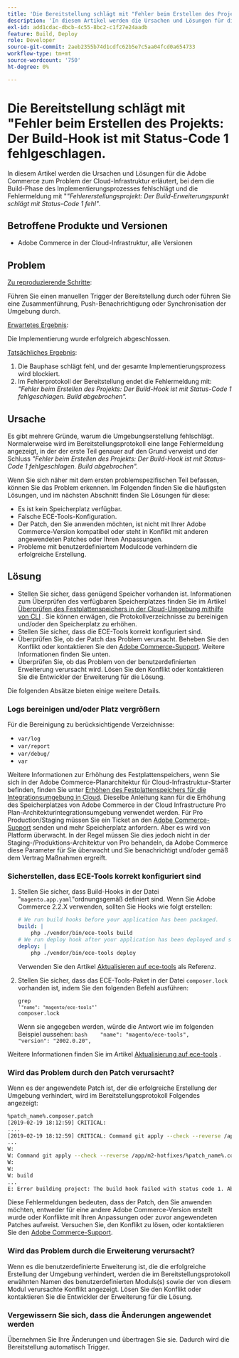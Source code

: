 ```yaml
---
title: 'Die Bereitstellung schlägt mit "Fehler beim Erstellen des Projekts: Der Build-Hook ist mit Status-Code 1 fehlgeschlagen.'
description: 'In diesem Artikel werden die Ursachen und Lösungen für die Adobe Commerce zum Problem der Cloud-Infrastruktur beschrieben, bei dem die Build-Phase des Implementierungsprozesses fehlschlägt und die Fehlermeldung mit folgendem Wortlaut zusammengefasst wird: *"Fehler beim Erstellen des Projekts: Der Build-Erweiterungspunkt ist mit Status-Code 1 fehlgeschlagen"*.'
exl-id: add1cdac-dbcb-4c55-8bc2-c1f27e24aadb
feature: Build, Deploy
role: Developer
source-git-commit: 2aeb2355b74d1cdfc62b5e7c5aa04fcd0a654733
workflow-type: tm+mt
source-wordcount: '750'
ht-degree: 0%

---
```


# Die Bereitstellung schlägt mit &quot;Fehler beim Erstellen des Projekts: Der Build-Hook ist mit Status-Code 1 fehlgeschlagen.

In diesem Artikel werden die Ursachen und Lösungen für die Adobe Commerce zum Problem der Cloud-Infrastruktur erläutert, bei dem die Build-Phase des Implementierungsprozesses fehlschlägt und die Fehlermeldung mit &quot;*&quot;Fehlererstellungsprojekt: Der Build-Erweiterungspunkt schlägt mit Status-Code 1 fehl&quot;*.

## Betroffene Produkte und Versionen

* Adobe Commerce in der Cloud-Infrastruktur, alle Versionen

## Problem

<u>Zu reproduzierende Schritte</u>:

Führen Sie einen manuellen Trigger der Bereitstellung durch oder führen Sie eine Zusammenführung, Push-Benachrichtigung oder Synchronisation der Umgebung durch.

<u>Erwartetes Ergebnis</u>:

Die Implementierung wurde erfolgreich abgeschlossen.

<u>Tatsächliches Ergebnis</u>:

1. Die Bauphase schlägt fehl, und der gesamte Implementierungsprozess wird blockiert.
1. Im Fehlerprotokoll der Bereitstellung endet die Fehlermeldung mit: *&quot;Fehler beim Erstellen des Projekts: Der Build-Hook ist mit Status-Code 1 fehlgeschlagen. Build abgebrochen&quot;.*

## Ursache

Es gibt mehrere Gründe, warum die Umgebungserstellung fehlschlägt. Normalerweise wird im Bereitstellungsprotokoll eine lange Fehlermeldung angezeigt, in der der erste Teil genauer auf den Grund verweist und der Schluss *&quot;Fehler beim Erstellen des Projekts: Der Build-Hook ist mit Status-Code 1 fehlgeschlagen. Build abgebrochen&quot;.*

Wenn Sie sich näher mit dem ersten problemspezifischen Teil befassen, können Sie das Problem erkennen. Im Folgenden finden Sie die häufigsten Lösungen, und im nächsten Abschnitt finden Sie Lösungen für diese:

* Es ist kein Speicherplatz verfügbar.
* Falsche ECE-Tools-Konfiguration.
* Der Patch, den Sie anwenden möchten, ist nicht mit Ihrer Adobe Commerce-Version kompatibel oder steht in Konflikt mit anderen angewendeten Patches oder Ihren Anpassungen.
* Probleme mit benutzerdefiniertem Modulcode verhindern die erfolgreiche Erstellung.

## Lösung

* Stellen Sie sicher, dass genügend Speicher vorhanden ist. Informationen zum Überprüfen des verfügbaren Speicherplatzes finden Sie im Artikel [Überprüfen des Festplattenspeichers in der Cloud-Umgebung mithilfe von CLI](/help/how-to/general/check-disk-space-on-cloud-environment-using-cli.md) . Sie können erwägen, die Protokollverzeichnisse zu bereinigen und/oder den Speicherplatz zu erhöhen.
* Stellen Sie sicher, dass die ECE-Tools korrekt konfiguriert sind.
* Überprüfen Sie, ob der Patch das Problem verursacht. Beheben Sie den Konflikt oder kontaktieren Sie den [Adobe Commerce-Support](/help/help-center-guide/help-center/magento-help-center-user-guide.md#submit-ticket). Weitere Informationen finden Sie unten.
* Überprüfen Sie, ob das Problem von der benutzerdefinierten Erweiterung verursacht wird. Lösen Sie den Konflikt oder kontaktieren Sie die Entwickler der Erweiterung für die Lösung.

Die folgenden Absätze bieten einige weitere Details.

### Logs bereinigen und/oder Platz vergrößern

Für die Bereinigung zu berücksichtigende Verzeichnisse:

* `var/log`
* `var/report`
* `var/debug/`
* `var`

Weitere Informationen zur Erhöhung des Festplattenspeichers, wenn Sie sich in der Adobe Commerce-Planarchitektur für Cloud-Infrastruktur-Starter befinden, finden Sie unter [Erhöhen des Festplattenspeichers für die Integrationsumgebung in Cloud](/help/how-to/general/increase-disk-space-for-integration-environment-on-cloud.md). Dieselbe Anleitung kann für die Erhöhung des Speicherplatzes von Adobe Commerce in der Cloud Infrastructure Pro Plan-Architekturintegrationsumgebung verwendet werden. Für Pro Production/Staging müssen Sie ein Ticket an den [Adobe Commerce-Support](/help/help-center-guide/help-center/magento-help-center-user-guide.md#submit-ticket) senden und mehr Speicherplatz anfordern. Aber es wird von Platform überwacht. In der Regel müssen Sie dies jedoch nicht in der Staging-/Produktions-Architektur von Pro behandeln, da Adobe Commerce diese Parameter für Sie überwacht und Sie benachrichtigt und/oder gemäß dem Vertrag Maßnahmen ergreift.

### Sicherstellen, dass ECE-Tools korrekt konfiguriert sind

1. Stellen Sie sicher, dass Build-Hooks in der Datei &quot;`magento.app.yaml`&quot;ordnungsgemäß definiert sind. Wenn Sie Adobe Commerce 2.2.X verwenden, sollten Sie Hooks wie folgt erstellen:

   ```yaml
   # We run build hooks before your application has been packaged.
   build: |
       php ./vendor/bin/ece-tools build
   # We run deploy hook after your application has been deployed and started.
   deploy: |
       php ./vendor/bin/ece-tools deploy
   ```

   Verwenden Sie den Artikel [Aktualisieren auf ece-tools](https://experienceleague.adobe.com/en/docs/commerce-cloud-service/user-guide/dev-tools/ece-tools/install-package) als Referenz.

1. Stellen Sie sicher, dass das ECE-Tools-Paket in der Datei `composer.lock` vorhanden ist, indem Sie den folgenden Befehl ausführen:    <pre><code class="language-bash">grep &#39;<code class="language-yaml">&quot;name&quot;: &quot;magento/ece-tools&quot;</code>&#39; composer.lock</code></pre>    Wenn sie angegeben werden, würde die Antwort wie im folgenden Beispiel aussehen:    ```bash    "name": "magento/ece-tools",    "version": "2002.0.20",    ```

Weitere Informationen finden Sie im Artikel [Aktualisierung auf ece-tools](https://experienceleague.adobe.com/en/docs/commerce-cloud-service/user-guide/dev-tools/ece-tools/install-package) .

### Wird das Problem durch den Patch verursacht?

Wenn es der angewendete Patch ist, der die erfolgreiche Erstellung der Umgebung verhindert, wird im Bereitstellungsprotokoll Folgendes angezeigt:

```bash
%patch_name%.composer.patch
[2019-02-19 18:12:59] CRITICAL:
....
[2019-02-19 18:12:59] CRITICAL: Command git apply --check --reverse /app/m2-hotfixes/%patch_name%.composer.patch returned code 1
...
W:
W: Command git apply --check --reverse /app/m2-hotfixes/%patch_name%.composer.patch returned code 1
W:
W:
W: build
...
E: Error building project: The build hook failed with status code 1. Aborted build.
```

Diese Fehlermeldungen bedeuten, dass der Patch, den Sie anwenden möchten, entweder für eine andere Adobe Commerce-Version erstellt wurde oder Konflikte mit Ihren Anpassungen oder zuvor angewendeten Patches aufweist. Versuchen Sie, den Konflikt zu lösen, oder kontaktieren Sie den [Adobe Commerce-Support](/help/help-center-guide/help-center/magento-help-center-user-guide.md#submit-ticket).

### Wird das Problem durch die Erweiterung verursacht?

Wenn es die benutzerdefinierte Erweiterung ist, die die erfolgreiche Erstellung der Umgebung verhindert, werden die im Bereitstellungsprotokoll erwähnten Namen des benutzerdefinierten Moduls(s) sowie der von diesem Modul verursachte Konflikt angezeigt. Lösen Sie den Konflikt oder kontaktieren Sie die Entwickler der Erweiterung für die Lösung.

### Vergewissern Sie sich, dass die Änderungen angewendet werden

Übernehmen Sie Ihre Änderungen und übertragen Sie sie. Dadurch wird die Bereitstellung automatisch Trigger.
